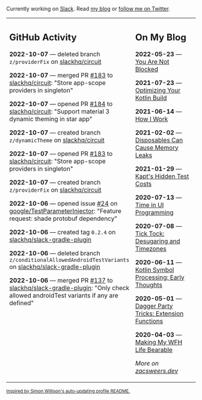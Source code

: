 Currently working on [Slack](https://slack.com/). Read [my blog](https://zacsweers.dev/) or [follow me on Twitter](https://twitter.com/ZacSweers).

<table><tr><td valign="top" width="60%">

## GitHub Activity
<!-- githubActivity starts -->
**2022-10-07** — deleted branch `z/providerFix` on [slackhq/circuit](https://github.com/slackhq/circuit)

**2022-10-07** — merged PR [#183](https://github.com/slackhq/circuit/pull/183) to [slackhq/circuit](https://github.com/slackhq/circuit): "Store app-scope providers in singleton"

**2022-10-07** — opened PR [#184](https://github.com/slackhq/circuit/pull/184) to [slackhq/circuit](https://github.com/slackhq/circuit): "Support material 3 dynamic theming in star app"

**2022-10-07** — created branch `z/dynamicTheme` on [slackhq/circuit](https://github.com/slackhq/circuit)

**2022-10-07** — opened PR [#183](https://github.com/slackhq/circuit/pull/183) to [slackhq/circuit](https://github.com/slackhq/circuit): "Store app-scope providers in singleton"

**2022-10-07** — created branch `z/providerFix` on [slackhq/circuit](https://github.com/slackhq/circuit)

**2022-10-06** — opened issue [#24](https://github.com/google/TestParameterInjector/issues/24) on [google/TestParameterInjector](https://github.com/google/TestParameterInjector): "Feature request: shade protobuf dependency"

**2022-10-06** — created tag `0.2.4` on [slackhq/slack-gradle-plugin](https://github.com/slackhq/slack-gradle-plugin)

**2022-10-06** — deleted branch `z/conditionalAllowedAndroidTestVariants` on [slackhq/slack-gradle-plugin](https://github.com/slackhq/slack-gradle-plugin)

**2022-10-06** — merged PR [#137](https://github.com/slackhq/slack-gradle-plugin/pull/137) to [slackhq/slack-gradle-plugin](https://github.com/slackhq/slack-gradle-plugin): "Only check allowed androidTest variants if any are defined"
<!-- githubActivity ends -->
</td><td valign="top" width="40%">

## On My Blog
<!-- blog starts -->
**2022-05-23** — [You Are Not Blocked](https://www.zacsweers.dev/you-are-not-blocked/)

**2021-07-23** — [Optimizing Your Kotlin Build](https://www.zacsweers.dev/optimizing-your-kotlin-build/)

**2021-06-14** — [How I Work](https://www.zacsweers.dev/how-i-work/)

**2021-02-02** — [Disposables Can Cause Memory Leaks](https://www.zacsweers.dev/disposables-can-cause-memory-leaks/)

**2021-01-29** — [Kapt's Hidden Test Costs](https://www.zacsweers.dev/kapts-hidden-test-costs/)

**2020-07-13** — [Time in UI Programming](https://www.zacsweers.dev/time-in-ui/)

**2020-07-08** — [Tick Tock: Desugaring and Timezones](https://www.zacsweers.dev/ticktock-desugaring-timezones/)

**2020-06-11** — [Kotlin Symbol Processing: Early Thoughts](https://www.zacsweers.dev/kotlin-symbol-processor-early-thoughts/)

**2020-05-01** — [Dagger Party Tricks: Extension Functions](https://www.zacsweers.dev/dagger-party-tricks-extension-functions/)

**2020-04-03** — [Making My WFH Life Bearable](https://www.zacsweers.dev/making-wfh-life-bearable/)
<!-- blog ends -->
_More on [zacsweers.dev](https://zacsweers.dev/)_
</td></tr></table>

<sub><a href="https://simonwillison.net/2020/Jul/10/self-updating-profile-readme/">Inspired by Simon Willison's auto-updating profile README.</a></sub>